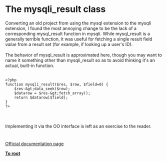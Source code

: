 # The mysqli_result class



Converting an old project from using the mysql extension to the mysqli extension, I found the most annoying change to be the lack of a corresponding mysql_result function in mysqli. While mysql_result is a generally terrible function, it was useful for fetching a single result field *value* from a result set (for example, if looking up a user&apos;s ID).<br><br>The behavior of mysql_result is approximated here, though you may want to name it something other than mysqli_result so as to avoid thinking it&apos;s an actual, built-in function.<br><br>

```
<?php
function mysqli_result($res, $row, $field=0) {
    $res-&gt;data_seek($row);
    $datarow = $res-&gt;fetch_array();
    return $datarow[$field];
}
?>
```
<br><br>Implementing it via the OO interface is left as an exercise to the reader.  

#

[Official documentation page](https://www.php.net/manual/en/class.mysqli-result.php)

**[To root](/README.md)**